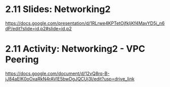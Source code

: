 # 2.11 Slides: Networking2 
https://docs.google.com/presentation/d/1RLrwe4KPTetOjfkIjKf4MavYD5j_n6dP/edit?slide=id.p2#slide=id.p2

# 2.11 Activity: Networking2 - VPC Peering
https://docs.google.com/document/d/12vQ8rq-B-jJ84aEIK0oOxaRkN4rAVlE5bwDgJQCUj3I/edit?usp=drive_link


